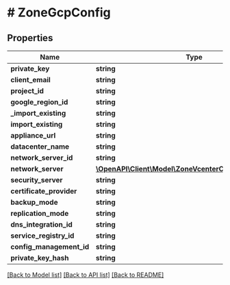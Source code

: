 # # ZoneGcpConfig

## Properties

Name | Type | Description | Notes
------------ | ------------- | ------------- | -------------
**private_key** | **string** |  | [optional]
**client_email** | **string** |  | [optional]
**project_id** | **string** |  | [optional]
**google_region_id** | **string** |  | [optional]
**_import_existing** | **string** |  | [optional]
**import_existing** | **string** |  | [optional]
**appliance_url** | **string** |  | [optional]
**datacenter_name** | **string** |  | [optional]
**network_server_id** | **string** |  | [optional]
**network_server** | [**\OpenAPI\Client\Model\ZoneVcenterConfigNetworkServer**](ZoneVcenterConfigNetworkServer.md) |  | [optional]
**security_server** | **string** |  | [optional]
**certificate_provider** | **string** |  | [optional]
**backup_mode** | **string** |  | [optional]
**replication_mode** | **string** |  | [optional]
**dns_integration_id** | **string** |  | [optional]
**service_registry_id** | **string** |  | [optional]
**config_management_id** | **string** |  | [optional]
**private_key_hash** | **string** |  | [optional]

[[Back to Model list]](../../README.md#models) [[Back to API list]](../../README.md#endpoints) [[Back to README]](../../README.md)
